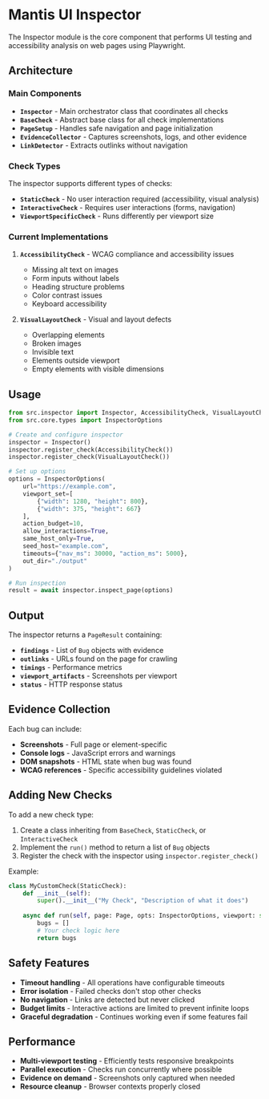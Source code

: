 # Mantis UI Inspector

The Inspector module is the core component that performs UI testing and accessibility analysis on web pages using Playwright.

## Architecture

### Main Components

- **`Inspector`** - Main orchestrator class that coordinates all checks
- **`BaseCheck`** - Abstract base class for all check implementations  
- **`PageSetup`** - Handles safe navigation and page initialization
- **`EvidenceCollector`** - Captures screenshots, logs, and other evidence
- **`LinkDetector`** - Extracts outlinks without navigation

### Check Types

The inspector supports different types of checks:

- **`StaticCheck`** - No user interaction required (accessibility, visual analysis)
- **`InteractiveCheck`** - Requires user interactions (forms, navigation)
- **`ViewportSpecificCheck`** - Runs differently per viewport size

### Current Implementations

1. **`AccessibilityCheck`** - WCAG compliance and accessibility issues
   - Missing alt text on images
   - Form inputs without labels  
   - Heading structure problems
   - Color contrast issues
   - Keyboard accessibility

2. **`VisualLayoutCheck`** - Visual and layout defects
   - Overlapping elements
   - Broken images
   - Invisible text
   - Elements outside viewport
   - Empty elements with visible dimensions

## Usage

```python
from src.inspector import Inspector, AccessibilityCheck, VisualLayoutCheck
from src.core.types import InspectorOptions

# Create and configure inspector
inspector = Inspector()
inspector.register_check(AccessibilityCheck())
inspector.register_check(VisualLayoutCheck())

# Set up options
options = InspectorOptions(
    url="https://example.com",
    viewport_set=[
        {"width": 1280, "height": 800},
        {"width": 375, "height": 667}
    ],
    action_budget=10,
    allow_interactions=True,
    same_host_only=True,
    seed_host="example.com",
    timeouts={"nav_ms": 30000, "action_ms": 5000},
    out_dir="./output"
)

# Run inspection
result = await inspector.inspect_page(options)
```

## Output

The inspector returns a `PageResult` containing:

- **`findings`** - List of `Bug` objects with evidence
- **`outlinks`** - URLs found on the page for crawling
- **`timings`** - Performance metrics
- **`viewport_artifacts`** - Screenshots per viewport
- **`status`** - HTTP response status

## Evidence Collection

Each bug can include:

- **Screenshots** - Full page or element-specific
- **Console logs** - JavaScript errors and warnings  
- **DOM snapshots** - HTML state when bug was found
- **WCAG references** - Specific accessibility guidelines violated

## Adding New Checks

To add a new check type:

1. Create a class inheriting from `BaseCheck`, `StaticCheck`, or `InteractiveCheck`
2. Implement the `run()` method to return a list of `Bug` objects
3. Register the check with the inspector using `inspector.register_check()`

Example:

```python
class MyCustomCheck(StaticCheck):
    def __init__(self):
        super().__init__("My Check", "Description of what it does")
    
    async def run(self, page: Page, opts: InspectorOptions, viewport: str) -> List[Bug]:
        bugs = []
        # Your check logic here
        return bugs
```

## Safety Features

- **Timeout handling** - All operations have configurable timeouts
- **Error isolation** - Failed checks don't stop other checks
- **No navigation** - Links are detected but never clicked
- **Budget limits** - Interactive actions are limited to prevent infinite loops
- **Graceful degradation** - Continues working even if some features fail

## Performance

- **Multi-viewport testing** - Efficiently tests responsive breakpoints
- **Parallel execution** - Checks run concurrently where possible
- **Evidence on demand** - Screenshots only captured when needed
- **Resource cleanup** - Browser contexts properly closed
